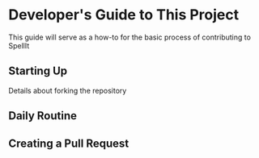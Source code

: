 # Developer's Guide to This Project
This guide will serve as a how-to for the basic process of contributing to SpellIt

## Starting Up
Details about forking the repository

## Daily Routine

## Creating a Pull Request
